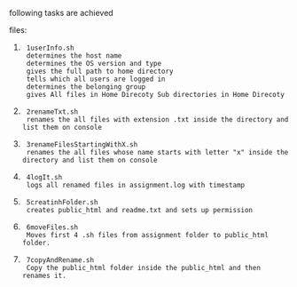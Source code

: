 following tasks are achieved

files:
1.      1userInfo.sh
        determines the host name
        determines the OS version and type
        gives the full path to home directory
        tells which all users are logged in
        determines the belonging group
        gives All files in Home Direcoty Sub directories in Home Direcoty
        
2.      2renameTxt.sh
        renames the all files with extension .txt inside the directory and list them on console
        
3.      3renameFilesStartingWithX.sh
        renames the all files whose name starts with letter "x" inside the directory and list them on console

4.      4logIt.sh
        logs all renamed files in assignment.log with timestamp

5.      5creatinhFolder.sh
        creates public_html and readme.txt and sets up permission

6.      6moveFiles.sh
        Moves first 4 .sh files from assignment folder to public_html folder.

7.      7copyAndRename.sh
        Copy the public_html folder inside the public_html and then renames it.
